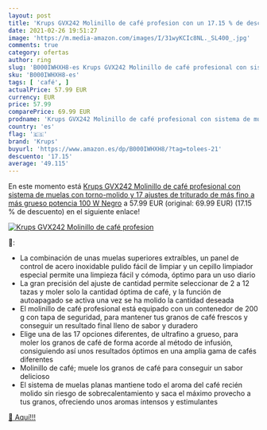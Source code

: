 ```yaml
---
layout: post
title: 'Krups GVX242 Molinillo de café profesion con un 17.15 % de descuento'
date: 2021-02-26 19:51:27
image: 'https://m.media-amazon.com/images/I/31wyKCIc8NL._SL400_.jpg'
comments: true
category: ofertas
author: ring
slug: 'B000IWHXH8-es Krups GVX242 Molinillo de café profesional con sistema de...'
sku: 'B000IWHXH8-es'
tags: [ 'café', ]
actualPrice: 57.99 EUR
currency: EUR
price: 57.99
comparePrice: 69.99 EUR
prodname: 'Krups GVX242 Molinillo de café profesional con sistema de muelas con torno-molido y 17 ajustes de triturado  de más fino a más grueso  potencia 100 W  Negro'
country: 'es'
flag: '🇪🇸'
brand: 'Krups'
buyurl: 'https://www.amazon.es/dp/B000IWHXH8/?tag=tolees-21'
descuento: '17.15'
average: '49.115'
---
```


En este momento está [Krups GVX242 Molinillo de café profesional con sistema de muelas con torno-molido y 17 ajustes de triturado  de más fino a más grueso  potencia 100 W  Negro](https://www.amazon.es/dp/B000IWHXH8/?tag=tolees-21) a 57.99 EUR (original: 69.99 EUR) (17.15 %  de descuento) en el siguiente enlace!

[![Krups GVX242 Molinillo de café profesion](https://m.media-amazon.com/images/I/31wyKCIc8NL._SL400_.jpg)](https://www.amazon.es/dp/B000IWHXH8/?tag=tolees-21)

🔎:

- La combinación de unas muelas superiores extraíbles, un panel de control de acero inoxidable pulido fácil de limpiar y un cepillo limpiador especial permite una limpieza fácil y cómoda, óptimo para un uso diario
- La gran precisión del ajuste de cantidad permite seleccionar de 2 a 12 tazas y moler solo la cantidad óptima de café, y la función de autoapagado se activa una vez se ha molido la cantidad deseada
- El molinillo de café profesional está equipado con un contenedor de 200 g con tapa de seguridad, para mantener tus granos de café frescos y conseguir un resultado final lleno de sabor y duradero
- Elige una de las 17 opciones diferentes, de ultrafino a grueso, para moler los granos de café de forma acorde al método de infusión, consiguiendo así unos resultados óptimos en una amplia gama de cafés diferentes
- Molinillo de café; muele los granos de café para conseguir un sabor delicioso
- El sistema de muelas planas mantiene todo el aroma del café recién molido sin riesgo de sobrecalentamiento y saca el máximo provecho a tus granos, ofreciendo unos aromas intensos y estimulantes

[🛒 Aquí!!!](https://www.amazon.es/dp/B000IWHXH8/?tag=tolees-21)
